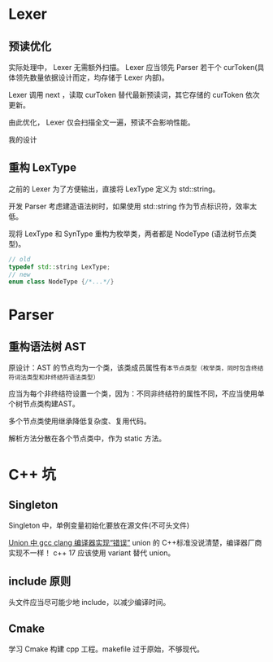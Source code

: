 # Lexer

## 预读优化

实际处理中， Lexer 无需额外扫描。 Lexer 应当领先 Parser 若干个 curToken(具体领先数量依据设计而定，均存储于 Lexer 内部)。

Lexer 调用 next ，读取 curToken 替代最新预读词，其它存储的 curToken 依次更新。

由此优化， Lexer 仅会扫描全文一遍，预读不会影响性能。

我的设计

## 重构 LexType

之前的 Lexer 为了方便输出，直接将 LexType 定义为 std::string。

开发 Parser 考虑建造语法树时，如果使用 std::string 作为节点标识符，效率太低。

现将 LexType 和 SynType 重构为枚举类，两者都是 NodeType (语法树节点类型)。

```c++
// old
typedef std::string LexType;
// new
enum class NodeType {/*...*/}
```

# Parser

## 重构语法树 AST

原设计：AST 的节点均为一个类，该类成员属性有`本节点类型（枚举类，同时包含终结符词法类型和非终结符语法类型）`

应当为每个非终结符设置一个类，因为：不同非终结符的属性不同，不应当使用单个树节点类构建AST。

多个节点类使用继承降低复杂度、复用代码。

解析方法分散在各个节点类中，作为 static 方法。

# C++ 坑

## Singleton

Singleton 中，单例变量初始化要放在源文件(不可头文件)

[Union 中 gcc clang 编译器实现“错误”](https://stackoverflow.com/questions/70428563/unions-default-constructor-is-implicitly-deleted)
union 的 C++标准没说清楚，编译器厂商实现不一样！
c++ 17 应该使用 variant 替代 union。

## include 原则

头文件应当尽可能少地 include，以减少编译时间。

## Cmake

学习 Cmake 构建 cpp 工程。makefile 过于原始，不够现代。
